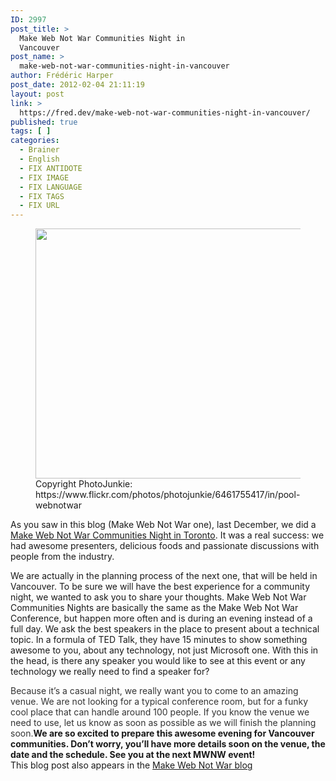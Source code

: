 ```yaml
---
ID: 2997
post_title: >
  Make Web Not War Communities Night in
  Vancouver
post_name: >
  make-web-not-war-communities-night-in-vancouver
author: Frédéric Harper
post_date: 2012-02-04 21:11:19
layout: post
link: >
  https://fred.dev/make-web-not-war-communities-night-in-vancouver/
published: true
tags: [ ]
categories:
  - Brainer
  - English
  - FIX ANTIDOTE
  - FIX IMAGE
  - FIX LANGUAGE
  - FIX TAGS
  - FIX URL
---
```

<figure><a href="http://fred.dev/wp-content/uploads/2012/02/378937_10150396619974998_338362159997_8257236_2086407887_n.jpg"><figcaption><img title="378937_10150396619974998_338362159997_8257236_2086407887_n" alt="" src="http://fred.dev/wp-content/uploads/2012/02/378937_10150396619974998_338362159997_8257236_2086407887_n.jpg" width="580" height="400"/></a> Copyright PhotoJunkie: https://www.flickr.com/photos/photojunkie/6461755417/in/pool-webnotwar</figcaption></figure><p>As you saw in this blog (Make Web Not War one), last December, we did a <a href="https://www.webnotwar.ca/make-web-not-war-community-night-in-toronto/" target="_blank" rel="noopener noreferrer">Make Web Not War Communities Night in Toronto</a>. It was a real success: we had awesome presenters, delicious foods and passionate discussions with people from the industry.</p><p>We are actually in the planning process of the next one, that will be held in Vancouver. To be sure we will have the best experience for a community night, we wanted to ask you to share your thoughts. Make Web Not War Communities Nights are basically the same as the Make Web Not War Conference, but happen more often and is during an evening instead of a full day. We ask the best speakers in the place to present about a technical topic. In a formula of TED Talk, they have 15 minutes to show something awesome to you, about any technology, not just Microsoft one. With this in the head, is there any speaker you would like to see at this event or any technology we really need to find a speaker for?</p><span style="color:#333">Because it’s a casual night, we really want you to come to an amazing venue. We are not looking for a typical conference room, but for a funky cool place that can handle around 100 people. If you know the venue we need to use, let us know as soon as possible as we will finish the planning soon.</span><strong>We are so excited to prepare this awesome evening for Vancouver communities. Don’t worry, you’ll have more details soon on the venue, the date and the schedule. See you at the next MWNW event!</strong><div id="cross-post">This blog post also appears in the <a href="https://webnotwar.ca/" target="_blank" rel="noopener noreferrer">Make Web Not War blog</a></div>